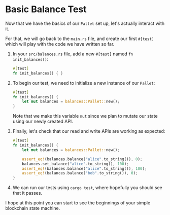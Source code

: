 # Basic Balance Test

Now that we have the basics of our `Pallet` set up, let's actually interact with it.

For that, we will go back to the `main.rs` file, and create our first `#[test]` which will play with the code we have written so far.

1. In your `src/balances.rs` file, add a new `#[test]` named `fn init_balances()`:

	```rust
	#[test]
	fn init_balances() { }
	```

2. To begin our test, we need to initialize a new instance of our `Pallet`:

	```rust
	#[test]
	fn init_balances() {
		let mut balances = balances::Pallet::new();
	}
	```

	Note that we make this variable `mut` since we plan to mutate our state using our newly created API.

3. Finally, let's check that our read and write APIs are working as expected:

	```rust
	#[test]
	fn init_balances() {
		let mut balances = balances::Pallet::new();

		assert_eq!(balances.balance("alice".to_string()), 0);
		balances.set_balance("alice".to_string(), 100);
		assert_eq!(balances.balance("alice".to_string()), 100);
		assert_eq!(balances.balance("bob".to_string()), 0);
	}
	```

4. We can run our tests using `cargo test`, where hopefully you should see that it passes.

I hope at this point you can start to see the beginnings of your simple blockchain state machine.
